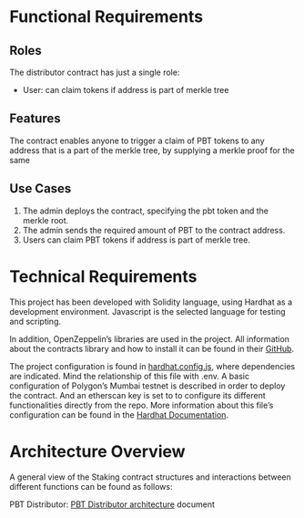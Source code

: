 # Functional Requirements
## Roles
The distributor contract has just a single role:

* User: can claim tokens if address is part of merkle tree

## Features
The contract enables anyone to trigger a claim of PBT tokens to any address that is a part of the merkle tree, by supplying a merkle proof for the same

## Use Cases
1. The admin deploys the contract, specifying the pbt token and the merkle root.
2. The admin sends the required amount of PBT to the contract address.
3. Users can claim PBT tokens if address is part of merkle tree.

# Technical Requirements
This project has been developed with Solidity language, using Hardhat as a development environment. Javascript is the selected language for testing and scripting.

In addition, OpenZeppelin’s libraries are used in the project. All information about the contracts library and how to install it can be found in their [GitHub](https://github.com/OpenZeppelin/openzeppelin-contracts).

The project configuration is found in [hardhat.config.js](hardhat.config.js), where dependencies are indicated. Mind the relationship of this file with .env. A basic configuration of Polygon’s Mumbai testnet is described in order to deploy the contract. And an etherscan key is set to to configure its different functionalities directly from the repo. More information about this file’s configuration can be found in the [Hardhat Documentation](https://hardhat.org/hardhat-runner/docs/config).

# Architecture Overview
A general view of the Staking contract structures and interactions between different functions can be found as follows:

PBT Distributor: [PBT Distributor architecture](docs/PBT_Distributor_Architecture.svg) document
